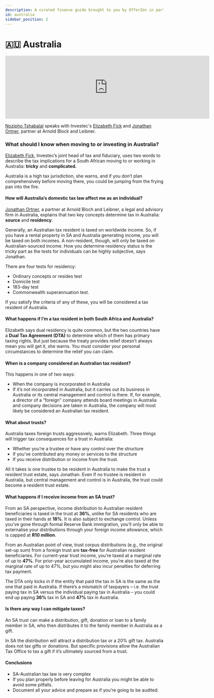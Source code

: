 ```yaml
---
description: A curated finance guide brought to you by OfferZen in partnership with Investec.
id: australia
sidebar_position: 2
---
```


# 🇦🇺 Australia
<iframe
      width="650"
      height="200"
      src="https://open.spotify.com/embed/episode/3AmExls2nc6Ue8EaSqzPTz"
      frameborder="0"
      allow="accelerometer; autoplay; encrypted-media; gyroscope; picture-in-picture"
      allowfullscreen
></iframe>

[Nozipho Tshabalal](https://www.linkedin.com/in/noziphotshabalala/?originalSubdomain=za) speaks with Investec's [Elizabeth Fick](https://www.linkedin.com/in/elizabeth-fick-727a25a1/?originalSubdomain=za) and [Jonathan Ortner](https://www.linkedin.com/in/jonathan-ortner-99b52334/), partner at Arnold Block and Leibner.


### What should I know when moving to or investing in Australia?&#x20;

[Elizabeth Fick](https://www.linkedin.com/in/elizabeth-fick-727a25a1/?originalSubdomain=za), Investec’s joint head of tax and fiduciary, uses two words to describe the tax implications for a South African moving to or working in Australia: **tricky** and **complicated.**&#x20;

Australia is a high tax jurisdiction, she warns, and if you don’t plan comprehensively before moving there, you could be jumping from the frying pan into the fire.

#### How will Australia’s domestic tax law affect me as an individual?&#x20;

[Jonathan Ortner](https://www.linkedin.com/in/jonathan-ortner-99b52334/), a partner at Arnold Bloch and Leibner, a legal and advisory firm in Australia, explains that two key concepts determine tax in Australia: **source** and **residency**.&#x20;

Generally, an Australian tax resident is taxed on worldwide income. So, if you have a rental property in SA and Australia generating income, you will be taxed on both incomes. A non-resident, though, will only be taxed on Australian-sourced income. How you determine residency status is the tricky part as the tests for individuals can be highly subjective, says Jonathan.&#x20;

There are four tests for residency:&#x20;

* Ordinary concepts or resides test&#x20;
* Domicile test&#x20;
* 183-day test&#x20;
* Commonwealth superannuation test.

If you satisfy the criteria of any of these, you will be considered a tax resident of Australia.

#### What happens if I’m a tax resident in both South Africa and Australia?

Elizabeth says dual residency is quite common, but the two countries have a **Dual Tax Agreement (DTA)** to determine which of them has primary taxing rights. But just because the treaty provides relief doesn’t always mean you will get it, she warns. You must consider your personal circumstances to determine the relief you can claim.

#### When is a company considered an Australian tax resident?&#x20;

This happens in one of two ways:&#x20;

* When the company is incorporated in Australia&#x20;
* If it’s not incorporated in Australia, but it carries out its business in Australia or its central management and control is there. If, for example, a director of a “foreign” company attends board meetings in Australia and company decisions are taken in Australia, the company will most likely be considered an Australian tax resident.

#### What about trusts?&#x20;

Australia taxes foreign trusts aggressively, warns Elizabeth. Three things will trigger tax consequences for a trust in Australia:&#x20;

* Whether you’re a trustee or have any control over the structure&#x20;
* If you’ve contributed any money or services to the structure&#x20;
* If you receive distribution or income from the trust.

All it takes is one trustee to be resident in Australia to make the trust a resident trust estate, says Jonathan. Even If no trustee is resident in Australia, but central management and control is in Australia, the trust could become a resident trust estate.

#### What happens if I receive income from an SA trust?&#x20;

From an SA perspective, income distribution to Australian resident beneficiaries is taxed in the trust at **36%**, unlike for SA residents who are taxed in their hands at **18%**. It is also subject to exchange control. Unless you’ve gone through formal Reserve Bank immigration, you’ll only be able to externalise your distributions through your foreign income allowance, which is capped at **R10 million**.&#x20;

From an Australian point of view, trust corpus distributions (e.g., the original set-up sum) from a foreign trust are **tax-free** for Australian resident beneficiaries. For current-year trust income, you’re taxed at a marginal rate of up to **47%**. For prior-year accumulated income, you’re also taxed at the marginal rate of up to 47%, but you might also incur penalties for deferring tax payment.&#x20;

The DTA only kicks in if the entity that paid the tax in SA is the same as the one that paid in Australia. If there’s a mismatch of taxpayers – i.e. the trust paying tax in SA versus the individual paying tax in Australia – you could end up paying **36%** tax in SA and **47%** tax in Australia.

#### Is there any way I can mitigate taxes?

An SA trust can make a distribution, gift, donation or loan to a family member in SA, who then distributes it to the family member in Australia as a gift.&#x20;

In SA the distribution will attract a distribution tax or a 20% gift tax. Australia does not tax gifts or donations. But specific provisions allow the Australian Tax Office to tax a gift if it’s ultimately sourced from a trust.

#### Conclusions&#x20;

* SA-Australian tax law is very complex&#x20;
* If you plan properly before leaving for Australia you might be able to avoid some pitfalls.
* Document all your advice and prepare as if you’re going to be audited.
